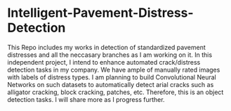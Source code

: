 # Intelligent-Pavement-Distress-Detection
This Repo includes my works in detection of standardized pavement distresses and all the neccasary branches as I am working on it. In this independent project, I intend to enhance automated crack/distress detection tasks in my company. We have ample of manually rated images with labels of distress types. I am planning to build Convolutional Neural Networks on such datasets to automatically detect arial cracks such as alligator cracking, block cracking, patches, etc. Therefore, this is an object detection tasks. I will share more as I progress further.
